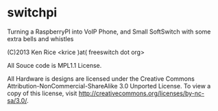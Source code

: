 switchpi
========

Turning a RaspberryPI into VoIP Phone, and Small SoftSwitch with some extra bells and whistles

(C)2013 Ken Rice <krice )at( freeswitch dot org> 

All Souce code is MPL1.1 License.

All Hardware is designs are licensed under the Creative Commons Attribution-NonCommercial-ShareAlike 3.0 Unported License.
To view a copy of this license, visit http://creativecommons.org/licenses/by-nc-sa/3.0/. 
